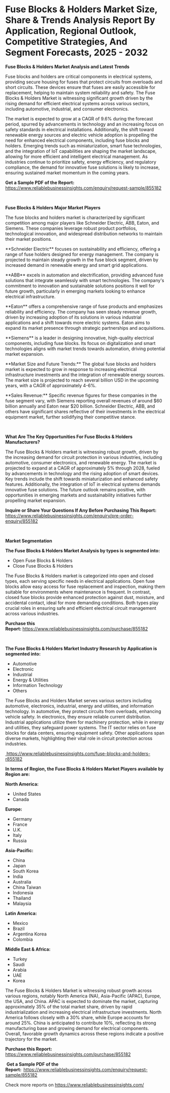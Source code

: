 <p><h1>Fuse Blocks & Holders Market Size, Share & Trends Analysis Report By Application, Regional Outlook, Competitive Strategies, And Segment Forecasts, 2025 - 2032</h1></p><p><strong>Fuse Blocks & Holders Market Analysis and Latest Trends</strong></p>
<p><p>Fuse blocks and holders are critical components in electrical systems, providing secure housing for fuses that protect circuits from overloads and short circuits. These devices ensure that fuses are easily accessible for replacement, helping to maintain system reliability and safety. The Fuse Blocks & Holders Market is witnessing significant growth driven by the rising demand for efficient electrical systems across various sectors, including automotive, industrial, and consumer electronics.</p><p>The market is expected to grow at a CAGR of 9.6% during the forecast period, spurred by advancements in technology and an increasing focus on safety standards in electrical installations. Additionally, the shift toward renewable energy sources and electric vehicle adoption is propelling the need for enhanced electrical components, including fuse blocks and holders. Emerging trends such as miniaturization, smart fuse technologies, and the integration of IoT capabilities are shaping the market landscape, allowing for more efficient and intelligent electrical management. As industries continue to prioritize safety, energy efficiency, and regulatory compliance, the demand for innovative fuse solutions is likely to increase, ensuring sustained market momentum in the coming years.</p></p>
<p><strong>Get a Sample PDF of the Report:&nbsp;</strong> <a href="https://www.reliablebusinessinsights.com/enquiry/request-sample/855182?utm_campaign=3000&utm_medium=2&utm_source=Github&utm_content=ia&utm_term=10042025&utm_id=fuse-blocks-holders">https://www.reliablebusinessinsights.com/enquiry/request-sample/855182</a></p>
<p>&nbsp;</p>
<p><strong>Fuse Blocks & Holders Major Market Players</strong></p>
<p><p>The fuse blocks and holders market is characterized by significant competition among major players like Schneider Electric, ABB, Eaton, and Siemens. These companies leverage robust product portfolios, technological innovation, and widespread distribution networks to maintain their market positions.</p><p>**Schneider Electric** focuses on sustainability and efficiency, offering a range of fuse holders designed for energy management. The company is projected to maintain steady growth in the fuse block segment, driven by increased demand in renewable energy and smart grid applications.</p><p>**ABB** excels in automation and electrification, providing advanced fuse solutions that integrate seamlessly with smart technologies. The company's commitment to innovation and sustainable solutions positions it well for future growth, particularly in emerging markets looking to enhance electrical infrastructure.</p><p>**Eaton** offers a comprehensive range of fuse products and emphasizes reliability and efficiency. The company has seen steady revenue growth, driven by increasing adoption of its solutions in various industrial applications and a shift towards more electric systems. Eaton aims to expand its market presence through strategic partnerships and acquisitions.</p><p>**Siemens** is a leader in designing innovative, high-quality electrical components, including fuse blocks. Its focus on digitalization and smart technologies aligns with market trends towards automation, driving potential market expansion.</p><p>**Market Size and Future Trends:** The global fuse blocks and holders market is expected to grow in response to increasing electrical infrastructure investments and the integration of renewable energy sources. The market size is projected to reach several billion USD in the upcoming years, with a CAGR of approximately 4-6%.</p><p>**Sales Revenue:** Specific revenue figures for these companies in the fuse segment vary, with Siemens reporting overall revenues of around $60 billion annually and Eaton near $20 billion. Schneider Electric, ABB, and others have significant shares reflective of their investments in the electrical equipment market, further solidifying their competitive stance.</p></p>
<p>&nbsp;</p>
<p><strong>What Are The Key Opportunities For Fuse Blocks & Holders Manufacturers?</strong></p>
<p><p>The Fuse Blocks & Holders market is witnessing robust growth, driven by the increasing demand for circuit protection in various industries, including automotive, consumer electronics, and renewable energy. The market is projected to expand at a CAGR of approximately 5% through 2028, fueled by advancements in technology and the rising adoption of smart devices. Key trends include the shift towards miniaturization and enhanced safety features. Additionally, the integration of IoT in electrical systems demands innovative fuse solutions. The future outlook remains positive, with opportunities in emerging markets and sustainability initiatives further propelling market expansion.</p></p>
<p><strong>Inquire or Share Your Questions If Any Before Purchasing This Report:</strong> <a href="https://www.reliablebusinessinsights.com/enquiry/pre-order-enquiry/855182?utm_campaign=3000&utm_medium=2&utm_source=Github&utm_content=ia&utm_term=10042025&utm_id=fuse-blocks-holders">https://www.reliablebusinessinsights.com/enquiry/pre-order-enquiry/855182</a></p>
<p>&nbsp;</p>
<p><strong>Market Segmentation</strong></p>
<p><strong>The Fuse Blocks & Holders Market Analysis by types is segmented into:</strong></p>
<p><ul><li>Open Fuse Blocks & Holders</li><li>Close Fuse Blocks & Holders</li></ul></p>
<p><p>The Fuse Blocks & Holders market is categorized into open and closed types, each serving specific needs in electrical applications. Open fuse blocks allow easy access for fuse replacement and inspection, making them suitable for environments where maintenance is frequent. In contrast, closed fuse blocks provide enhanced protection against dust, moisture, and accidental contact, ideal for more demanding conditions. Both types play crucial roles in ensuring safe and efficient electrical circuit management across various industries.</p></p>
<p><strong>Purchase this Report:&nbsp;</strong><a href="https://www.reliablebusinessinsights.com/purchase/855182?utm_campaign=3000&utm_medium=2&utm_source=Github&utm_content=ia&utm_term=10042025&utm_id=fuse-blocks-holders">https://www.reliablebusinessinsights.com/purchase/855182</a></p>
<p>&nbsp;</p>
<p><strong>The Fuse Blocks & Holders Market Industry Research by Application is segmented into:</strong></p>
<p><ul><li>Automotive</li><li>Electronic</li><li>Industrial</li><li>Energy & Utilities</li><li>Information Technology</li><li>Others</li></ul></p>
<p><p>The Fuse Blocks and Holders Market serves various sectors including automotive, electronics, industrial, energy and utilities, and information technology. In automotive, they protect circuits from overloads, enhancing vehicle safety. In electronics, they ensure reliable current distribution. Industrial applications utilize them for machinery protection, while in energy and utilities, they safeguard power systems. The IT sector relies on fuse blocks for data centers, ensuring equipment safety. Other applications span diverse markets, highlighting their vital role in circuit protection across industries.</p></p>
<p><a href="https://www.reliablebusinessinsights.com/fuse-blocks-and-holders-r855182?utm_campaign=3000&utm_medium=2&utm_source=Github&utm_content=ia&utm_term=10042025&utm_id=fuse-blocks-holders">&nbsp;https://www.reliablebusinessinsights.com/fuse-blocks-and-holders-r855182</a></p>
<p><strong>In terms of Region, the Fuse Blocks & Holders Market Players available by Region are:</strong></p>
<p>
    <p> <strong> North America: </strong>
        <ul>
            <li>United States</li>
            <li>Canada</li>
        </ul>
        </p> 
    <p> <strong> Europe: </strong>
        <ul>
            <li>Germany</li>
            <li>France</li>
            <li>U.K.</li>
            <li>Italy</li>
            <li>Russia</li>
        </ul>
        </p> 
    <p> <strong> Asia-Pacific: </strong>
        <ul>
            <li>China</li>
            <li>Japan</li>
            <li>South Korea</li>
            <li>India</li>
            <li>Australia</li>
            <li>China Taiwan</li>
            <li>Indonesia</li>
            <li>Thailand</li>
            <li>Malaysia</li>
        </ul>
        </p> 
    <p> <strong> Latin America: </strong>
        <ul>
            <li>Mexico</li>
            <li>Brazil</li>
            <li>Argentina Korea</li>
            <li>Colombia</li>
        </ul>
        </p> 
    <p> <strong> Middle East & Africa: </strong>
        <ul>
            <li>Turkey</li>
            <li>Saudi</li>
            <li>Arabia</li>
            <li>UAE</li>
            <li>Korea</li>
        </ul>
    </p>
    </p>
<p><p>The Fuse Blocks & Holders Market is witnessing robust growth across various regions, notably North America (NA), Asia-Pacific (APAC), Europe, the USA, and China. APAC is expected to dominate the market, capturing approximately 35% of the total market share, driven by rapid industrialization and increasing electrical infrastructure investments. North America follows closely with a 30% share, while Europe accounts for around 25%. China is anticipated to contribute 10%, reflecting its strong manufacturing base and growing demand for electrical components. Overall, favorable growth dynamics across these regions indicate a positive trajectory for the market.</p></p>
<p><strong>Purchase this Report: </strong><a href="https://www.reliablebusinessinsights.com/purchase/855182?utm_campaign=3000&utm_medium=2&utm_source=Github&utm_content=ia&utm_term=10042025&utm_id=fuse-blocks-holders">https://www.reliablebusinessinsights.com/purchase/855182</a></p>
<p>&nbsp;<strong>Get a Sample PDF of the Report:&nbsp;&nbsp;</strong><a href="https://www.reliablebusinessinsights.com/enquiry/request-sample/855182?utm_campaign=3000&utm_medium=2&utm_source=Github&utm_content=ia&utm_term=10042025&utm_id=fuse-blocks-holders">https://www.reliablebusinessinsights.com/enquiry/request-sample/855182</a></p>
<p><strong></strong></p>
<p>Check more reports on <a href="https://www.reliablebusinessinsights.com/?utm_campaign=3000&utm_medium=2&utm_source=Github&utm_content=ia&utm_term=10042025&utm_id=fuse-blocks-holders">https://www.reliablebusinessinsights.com/</a></p>